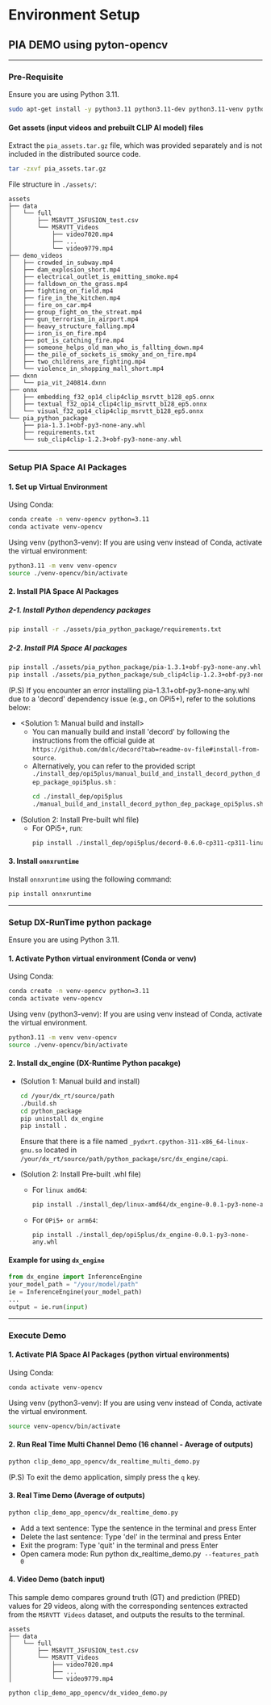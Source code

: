 # Environment Setup

## PIA DEMO using pyton-opencv

---
### Pre-Requisite
Ensure you are using Python 3.11.
```bash
sudo apt-get install -y python3.11 python3.11-dev python3.11-venv python3-tk
```

#### Get assets (input videos and prebuilt CLIP AI model) files
Extract the `pia_assets.tar.gz` file, which was provided separately and is not included in the distributed source code.

```bash
tar -zxvf pia_assets.tar.gz 
```
File structure in `./assets/`:
```
assets
├── data
│   └── full
│       ├── MSRVTT_JSFUSION_test.csv
│       └── MSRVTT_Videos
│           ├── video7020.mp4
│           ├── ...
│           └── video9779.mp4
├── demo_videos
│   ├── crowded_in_subway.mp4
│   ├── dam_explosion_short.mp4
│   ├── electrical_outlet_is_emitting_smoke.mp4
│   ├── falldown_on_the_grass.mp4
│   ├── fighting_on_field.mp4
│   ├── fire_in_the_kitchen.mp4
│   ├── fire_on_car.mp4
│   ├── group_fight_on_the_streat.mp4
│   ├── gun_terrorism_in_airport.mp4
│   ├── heavy_structure_falling.mp4
│   ├── iron_is_on_fire.mp4
│   ├── pot_is_catching_fire.mp4
│   ├── someone_helps_old_man_who_is_fallting_down.mp4
│   ├── the_pile_of_sockets_is_smoky_and_on_fire.mp4
│   ├── two_childrens_are_fighting.mp4
│   └── violence_in_shopping_mall_short.mp4
├── dxnn
│   └── pia_vit_240814.dxnn
├── onnx
│   ├── embedding_f32_op14_clip4clip_msrvtt_b128_ep5.onnx
│   ├── textual_f32_op14_clip4clip_msrvtt_b128_ep5.onnx
│   └── visual_f32_op14_clip4clip_msrvtt_b128_ep5.onnx
└── pia_python_package
    ├── pia-1.3.1+obf-py3-none-any.whl
    ├── requirements.txt
    └── sub_clip4clip-1.2.3+obf-py3-none-any.whl
```

---
### Setup PIA Space AI Packages

#### 1. Set up Virtual Environment
Using Conda:
```bash
conda create -n venv-opencv python=3.11
conda activate venv-opencv
```

Using venv (python3-venv):
If you are using venv instead of Conda, activate the virtual environment:
```bash
python3.11 -m venv venv-opencv
source ./venv-opencv/bin/activate
```

#### 2. Install PIA Space AI Packages

##### 2-1. Install Python dependency packages
```bash
pip install -r ./assets/pia_python_package/requirements.txt
```

##### 2-2. Install PIA Space AI packages
```bash
pip install ./assets/pia_python_package/pia-1.3.1+obf-py3-none-any.whl
pip install ./assets/pia_python_package/sub_clip4clip-1.2.3+obf-py3-none-any.whl
```

(P.S) If you encounter an error installing pia-1.3.1+obf-py3-none-any.whl due to a 'decord' dependency issue (e.g., on OPi5+), refer to the solutions below:
  - <Solution 1: Manual build and install> 
    - You can manually build and install 'decord' by following the instructions from the official guide at `https://github.com/dmlc/decord?tab=readme-ov-file#install-from-source`.  
    - Alternatively, you can refer to the provided script `./install_dep/opi5plus/manual_build_and_install_decord_python_dep_package_opi5plus.sh` :
      ```bash
      cd ./install_dep/opi5plus
      ./manual_build_and_install_decord_python_dep_package_opi5plus.sh
      ```
  - (Solution 2: Install Pre-built whl file)
    - For OPi5+, run:
      ```bash
      pip install ./install_dep/opi5plus/decord-0.6.0-cp311-cp311-linux_aarch64.whl
      ```

#### 3. Install `onnxruntime`
Install `onnxruntime` using the following command:

```bash
pip install onnxruntime
```
---

### Setup DX-RunTime python package
Ensure you are using Python 3.11.

#### 1. Activate Python virtual environment (Conda or venv)
Using Conda: 
```bash
conda create -n venv-opencv python=3.11
conda activate venv-opencv
```

Using venv (python3-venv):
If you are using venv instead of Conda, activate the virtual environment.
```bash
python3.11 -m venv venv-opencv
source ./venv-opencv/bin/activate
```

#### 2. Install dx_engine (DX-Runtime Python pacakge)
- (Solution 1: Manual build and install) 
  ```bash
  cd /your/dx_rt/source/path
  ./build.sh
  cd python_package
  pip uninstall dx_engine
  pip install .
  ```
  Ensure that there is a file named `_pydxrt.cpython-311-x86_64-linux-gnu.so` located in `/your/dx_rt/source/path/python_package/src/dx_engine/capi`.

- (Solution 2: Install Pre-built .whl file)
  - For `linux amd64`: 
    ```bash
    pip install ./install_dep/linux-amd64/dx_engine-0.0.1-py3-none-any.whl
    ```
  - For `OPi5+ or arm64`: 
    ```
    pip install ./install_dep/opi5plus/dx_engine-0.0.1-py3-none-any.whl
    ```

#### Example for using `dx_engine`
```python
from dx_engine import InferenceEngine
your_model_path = "/your/model/path"
ie = InferenceEngine(your_model_path)
...
output = ie.run(input)
```
---

### Execute Demo

#### 1. Activate PIA Space AI Packages (python virtual environments)
Using Conda:
```bash
conda activate venv-opencv
```

Using venv (python3-venv):
If you are using venv instead of Conda, activate the virtual environment.
```bash
source venv-opencv/bin/activate
```

#### 2. Run Real Time Multi Channel Demo (16 channel - Average of outputs)
```bash
python clip_demo_app_opencv/dx_realtime_multi_demo.py
```
(P.S) To exit the demo application, simply press the `q` key. 

#### 3. Real Time Demo (Average of outputs)
```bash
python clip_demo_app_opencv/dx_realtime_demo.py
```
- Add a text sentence: Type the sentence in the terminal and press Enter
- Delete the last sentence: Type 'del' in the terminal and press Enter
- Exit the program: Type 'quit' in the terminal and press Enter
- Open camera mode: Run python dx_realtime_demo.py` --features_path 0`

#### 4. Video Demo (batch input)
This sample demo compares ground truth (GT) and prediction (PRED) values for 29 videos, along with the corresponding sentences extracted from the `MSRVTT Videos` dataset, and outputs the results to the terminal.
```
assets
├── data
│   └── full
│       ├── MSRVTT_JSFUSION_test.csv
│       └── MSRVTT_Videos
│           ├── video7020.mp4
│           ├── ...
│           └── video9779.mp4

```

```bash
python clip_demo_app_opencv/dx_video_demo.py
```
